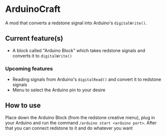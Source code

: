 # ArduinoCraft
A mod that converts a redstone signal into Arduino's ```digitalWrite()```.
## Current feature(s)
- A block called "Arduino Block" which takes redstone signals and converts it to ```digitalWrite()```

### Upcoming features
- Reading signals from Arduino's ```digitalRead()``` and convert it to redstone signals
- Menu to select the Arduino pin to your desire
## How to use
Place down the Arduino Block (from the redstone creative menu), plug in your Arduino and run the command ```/arduino start <arduino port>```. After that you can connect redstone to it and do whatever you want
